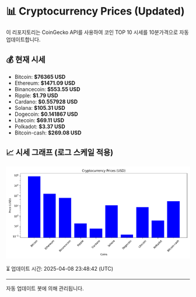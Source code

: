 
# 📊 Cryptocurrency Prices (Updated)

이 리포지토리는 CoinGecko API를 사용하여 코인 TOP 10 시세를 10분가격으로 자동 업데이트합니다.

## 💰 현재 시세
- Bitcoin: **$76365 USD**
- Ethereum: **$1471.09 USD**
- Binancecoin: **$553.55 USD**
- Ripple: **$1.79 USD**
- Cardano: **$0.557928 USD**
- Solana: **$105.31 USD**
- Dogecoin: **$0.141867 USD**
- Litecoin: **$69.11 USD**
- Polkadot: **$3.37 USD**
- Bitcoin-cash: **$269.08 USD**

## 📈 시세 그래프 (로그 스케일 적용)
![Crypto Prices](crypto_prices.png)

⏳ 업데이트 시간: 2025-04-08 23:48:42 (UTC)

---
자동 업데이트 봇에 의해 관리됩니다.
